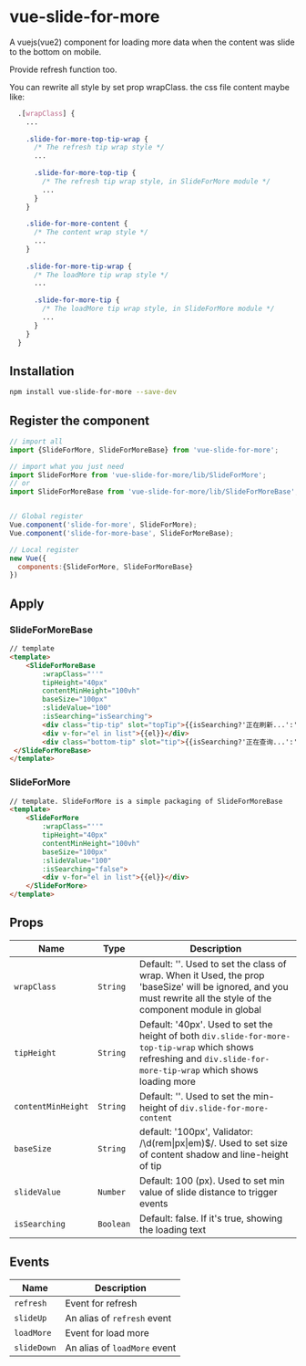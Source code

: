 # vue-slide-for-more
A vuejs(vue2) component for loading more data when the content was slide to the bottom on mobile.

Provide refresh function too.

You can rewrite all style by set prop wrapClass. the css file content maybe like:
```scss
  .[wrapClass] {
    ...
    
    .slide-for-more-top-tip-wrap {
      /* The refresh tip wrap style */
      ...
      
      .slide-for-more-top-tip {
        /* The refresh tip wrap style, in SlideForMore module */
        ...
      }
    }
    
    .slide-for-more-content {
      /* The content wrap style */
      ...
    }
        
    .slide-for-more-tip-wrap {
      /* The loadMore tip wrap style */
      ...
      
      .slide-for-more-tip {
        /* The loadMore tip wrap style, in SlideForMore module */
        ...
      }
    }
  }
```

## Installation
```bash
npm install vue-slide-for-more --save-dev
```

## Register the component
```javascript
// import all
import {SlideForMore, SlideForMoreBase} from 'vue-slide-for-more';

// import what you just need
import SlideForMore from 'vue-slide-for-more/lib/SlideForMore';
// or
import SlideForMoreBase from 'vue-slide-for-more/lib/SlideForMoreBase';


// Global register
Vue.component('slide-for-more', SlideForMore);
Vue.component('slide-for-more-base', SlideForMoreBase);

// Local register
new Vue({
  components:{SlideForMore, SlideForMoreBase}
})

```

## Apply

### SlideForMoreBase
```html
// template
<template>
    <SlideForMoreBase
        :wrapClass="''" 
        tipHeight="40px"
        contentMinHeight="100vh"
        baseSize="100px" 
        :slideValue="100" 
        :isSearching="isSearching">
        <div class="tip-tip" slot="topTip">{{isSearching?'正在刷新...':'刷新'}}</div>
        <div v-for="el in list">{{el}}</div>
        <div class="bottom-tip" slot="tip">{{isSearching?'正在查询...':'获取更多'}}</div>
 </SlideForMoreBase>
</template>
```

### SlideForMore
```html
// template. SlideForMore is a simple packaging of SlideForMoreBase
<template>
    <SlideForMore 
        :wrapClass="''" 
        tipHeight="40px"
        contentMinHeight="100vh"
        baseSize="100px" 
        :slideValue="100" 
        :isSearching="false">
        <div v-for="el in list">{{el}}</div>
    </SlideForMore>
</template>
```

## Props
| Name                  | Type              | Description  |
| --------------------  | ----------------- | ------------ |
| `wrapClass`           | `String`          | Default: ''. Used to set the class of wrap. When it Used, the prop 'baseSize' will be ignored, and you must rewrite all the style of the component module in global |
| `tipHeight`           | `String`          | Default: '40px'. Used to set the height of both `div.slide-for-more-top-tip-wrap` which shows refreshing and `div.slide-for-more-tip-wrap` which shows loading more |
| `contentMinHeight`    | `String`          | Default: ''. Used to set the min-height of `div.slide-for-more-content` |
| `baseSize`            | `String`          | default: '100px', Validator: /\d(rem&#124;px&#124;em)$/. Used to set size of content shadow and line-height of tip |
| `slideValue`          | `Number`          | Default: 100 (px). Used to set min value of slide distance to trigger events |
| `isSearching`         | `Boolean`         | Default: false. If it's true, showing the loading text |

## Events
| Name                  | Description                       |
| --------------------  | --------------------------------- |
| `refresh`             | Event for refresh                 |
| `slideUp`             | An alias of `refresh` event       |
| `loadMore`            | Event for load more               | 
| `slideDown`           | An alias of `loadMore` event      |


